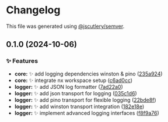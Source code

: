 # Changelog

This file was generated using [@jscutlery/semver](https://github.com/jscutlery/semver).

## 0.1.0 (2024-10-06)


### ✨ Features

* **core:** :sparkles: add logging dependencies winston & pino ([235a924](https://github.mmda/mateusmacedo/nx-base/commit/235a924af806fb2018971244906c588f5502a178))
* **core:** :sparkles: integrate nx workspace setup ([c6ad0cc](https://github.mmda/mateusmacedo/nx-base/commit/c6ad0cccee9630b403723e2a001593d1be0acad5))
* **logger:** :sparkles: add JSON log formatter ([7ad22a0](https://github.mmda/mateusmacedo/nx-base/commit/7ad22a039ad0f4f83ad53da832c35972cf67998f))
* **logger:** :sparkles: add json transport for logging ([035c1d6](https://github.mmda/mateusmacedo/nx-base/commit/035c1d6d21b670ad3f74c7cb37cac2b596dba6d0))
* **logger:** :sparkles: add pino transport for flexible logging ([22bde8f](https://github.mmda/mateusmacedo/nx-base/commit/22bde8f7844949eea54d9492b854cb96cd4d9044))
* **logger:** :sparkles: add winston transport integration ([182e18e](https://github.mmda/mateusmacedo/nx-base/commit/182e18ec15e9ee470700832d62f2348be09ed7a6))
* **logger:** :sparkles: implement advanced logging interfaces ([f8f9a76](https://github.mmda/mateusmacedo/nx-base/commit/f8f9a76603a605a20bdbad6257676ee5cd478414))
